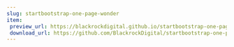 ```yaml
---
slug: startbootstrap-one-page-wonder
item:
 preview_url: https://blackrockdigital.github.io/startbootstrap-one-page-wonder/
 download_url: https://github.com/BlackrockDigital/startbootstrap-one-page-wonder/archive/gh-pages.zip
---
```

